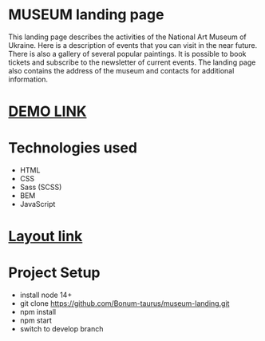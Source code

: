 # MUSEUM landing page

This landing page describes the activities of the National Art Museum of Ukraine. Here is a description of events that you can visit in the near future. There is also a gallery of several popular paintings. It is possible to book tickets and subscribe to the newsletter of current events. The landing page also contains the address of the museum and contacts for additional information.

# [DEMO LINK](https://bonum-taurus.github.io/museum-landing/)

# Technologies used
- HTML
- CSS
- Sass (SCSS)
- BEM
- JavaScript

# [Layout link](https://www.figma.com/file/cRBCqE06cDrY3s4jX7h3iY/%D0%9D%D0%90%D0%9C%D0%A3-(Edit)?node-id=0%3A1)

# Project Setup
- install node 14+
- git clone https://github.com/Bonum-taurus/museum-landing.git
- npm install
- npm start 
- switch to develop branch

